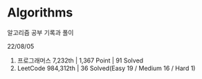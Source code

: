 # Algorithms

알고리즘 공부 기록과 풀이

22/08/05

1. 프로그래머스 7,232th | 1,367 Point | 91 Solved
2. LeetCode 984,312th | 36 Solved(Easy 19 / Medium 16 / Hard 1)
